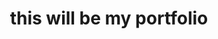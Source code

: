 ---
title: "this will be my portfolio"
description: "This is meta description."
draft: false


# custom style
custom_class: "" 
custom_attributes: "" 
custom_css: ""
---